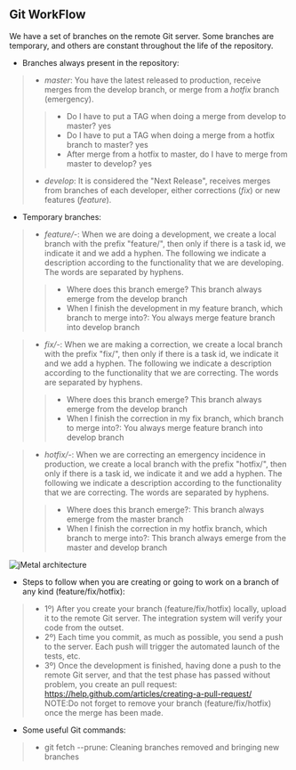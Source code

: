 ## Git WorkFlow

We have a set of branches on the remote Git server.
Some branches are temporary, and others are constant throughout the life of the repository.

* Branches always present in the repository:
> * *master*: You have the latest released to production, receive merges from the develop branch, or merge from a *hotfix* branch (emergency).
> > * Do I have to put a TAG when doing a merge from develop to master? yes
> > * Do I have to put a TAG when doing a merge from a hotfix branch to master? yes
> > * After merge from a hotfix to master, do I have to merge from master to develop? yes
> * *develop*: It is considered the "Next Release", receives merges from branches of each developer, either corrections (*fix*) or new features (*feature*).

* Temporary branches:
> * *feature/<task-id>-<description>*: When we are doing a development, we create a local branch with the prefix "feature/", then only if there is a task id, we indicate it and we add a hyphen. The following we indicate a description according to the functionality that we are developing. The words are separated by hyphens.
> > * Where does this branch emerge? This branch always emerge from the develop branch
> > * When I finish the development in my feature branch, which branch to merge into?: You always merge feature branch into develop branch

> * *fix/<task-id>-<description>*: When we are making a correction, we create a local branch with the prefix "fix/", then only if there is a task id, we indicate it and we add a hyphen. The following we indicate a description according to the functionality that we are correcting. The words are separated by hyphens.
> > * Where does this branch emerge? This branch always emerge from the develop branch
> > * When I finish the correction in my fix branch, which branch to merge into?: You always merge feature branch into develop branch

> * *hotfix/<task-id>-<description>*: When we are correcting an emergency incidence in production, we create a local branch with the prefix "hotfix/", then only if there is a task id, we indicate it and we add a hyphen. The following we indicate a description according to the functionality that we are correcting. The words are separated by hyphens.
> > * Where does this branch emerge?: This branch always emerge from the master branch
> > * When I finish the correction in my hotfix branch, which branch to merge into?: This branch always emerge from the master and develop branch

![jMetal architecture](../../resources/WorkflowGitBranches.png)

* Steps to follow when you are creating or going to work on a branch of any kind (feature/fix/hotfix):
> * 1º) After you create your branch (feature/fix/hotfix) locally, upload it to the remote Git server. The integration system will verify your code from the outset.
> * 2º) Each time you commit, as much as possible, you send a push to the server. Each push will trigger the automated launch of the tests, etc.
> * 3º) Once the development is finished, having done a push to the remote Git server, and that the test phase has passed without problem, you create an pull request:
https://help.github.com/articles/creating-a-pull-request/
<br>NOTE:Do not forget to remove your branch (feature/fix/hotfix) once the merge has been made.

* Some useful Git commands:
> * git fetch --prune: Cleaning branches removed and bringing new branches

